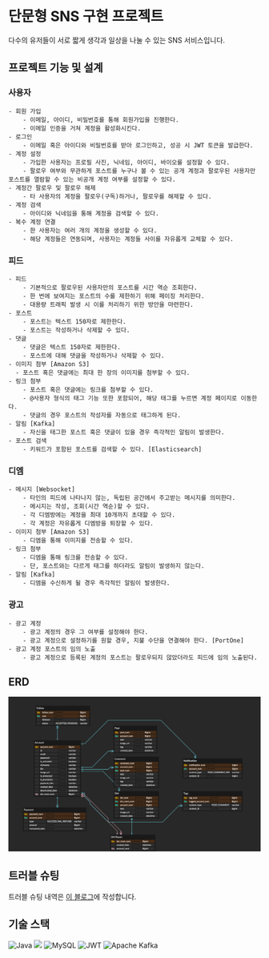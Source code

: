 # 단문형 SNS 구현 프로젝트 

다수의 유저들이 서로 짧게 생각과 일상을 나눌 수 있는 SNS 서비스입니다. 

## 프로젝트 기능 및 설계 

### 사용자
    - 회원 가입 
        - 이메일, 아이디, 비밀번호를 통해 회원가입을 진행한다. 
        - 이메일 인증을 거쳐 계정을 활성화시킨다. 
    - 로그인 
        - 이메일 혹은 아이디와 비밀번호를 받아 로그인하고, 성공 시 JWT 토큰을 발급한다.
    - 계정 설정 
        - 가입한 사용자는 프로필 사진, 닉네임, 아이디, 바이오를 설정할 수 있다. 
        - 팔로우 여부와 무관하게 포스트를 누구나 볼 수 있는 공개 계정과 팔로우된 사용자만 포스트를 열람할 수 있는 비공개 계정 여부를 설정할 수 있다. 
    - 계정간 팔로우 및 팔로우 해제
        - 타 사용자의 계정을 팔로우(구독)하거나, 팔로우를 해제할 수 있다. 
    - 계정 검색 
        - 아이디와 닉네임을 통해 계정을 검색할 수 있다. 
    - 복수 계정 연결
        - 한 사용자는 여러 개의 계정을 생성할 수 있다.
        - 해당 계정들은 연동되며, 사용자는 계정들 사이를 자유롭게 교체할 수 있다. 
### 피드
    - 피드
        - 기본적으로 팔로우된 사용자만의 포스트를 시간 역순 조회한다.
        - 한 번에 보여지는 포스트의 수를 제한하기 위해 페이징 처리한다.
        - 대용량 트래픽 발생 시 이를 처리하기 위한 방안을 마련한다. 
    - 포스트 
        - 포스트는 텍스트 150자로 제한한다. 
        - 포스트는 작성하거나 삭제할 수 있다.
    - 댓글
        - 댓글은 텍스트 150자로 제한한다. 
        - 포스트에 대해 댓글을 작성하거나 삭제할 수 있다. 
    - 이미지 첨부 [Amazon S3]
      - 포스트 혹은 댓글에는 최대 한 장의 이미지를 첨부할 수 있다.
    - 링크 첨부
        - 포스트 혹은 댓글에는 링크를 첨부할 수 있다.
        - @사용자 형식의 태그 기능 또한 포함되어, 해당 태그를 누르면 계정 페이지로 이동한다.
        - 댓글의 경우 포스트의 작성자를 자동으로 태그하게 된다. 
    - 알림 [Kafka]
        - 자신을 태그한 포스트 혹은 댓글이 있을 경우 즉각적인 알림이 발생한다. 
    - 포스트 검색 
        - 키워드가 포함된 포스트를 검색할 수 있다. [Elasticsearch]
### 디엠
    - 메시지 [Websocket]
        - 타인의 피드에 나타나지 않는, 독립된 공간에서 주고받는 메시지를 의미한다.
        - 메시지는 작성, 조회(시간 역순)할 수 있다. 
        - 각 디엠방에는 계정을 최대 10개까지 초대할 수 있다.
        - 각 계정은 자유롭게 디엠방을 퇴장할 수 있다. 
    - 이미지 첨부 [Amazon S3]
        - 디엠을 통해 이미지를 전송할 수 있다. 
    - 링크 첨부
        - 디엠을 통해 링크를 전송할 수 있다. 
        - 단, 포스트와는 다르게 태그를 하더라도 알림이 발생하지 않는다.
    - 알림 [Kafka]
        - 디엠을 수신하게 될 경우 즉각적인 알림이 발생한다. 
### 광고
    - 광고 계정
        - 광고 계정의 경우 그 여부를 설정해야 한다. 
        - 광고 계정으로 설정하기를 원할 경우, 지불 수단을 연결해야 한다. [PortOne]
    - 광고 계정 포스트의 임의 노출 
        - 광고 계정으로 등록된 계정의 포스트는 팔로우되지 않았더라도 피드에 임의 노출된다. 

## ERD
![sns.png](doc%2Fsns.png)

## 트러블 슈팅
트러블 슈팅 내역은 [이 블로그](velog.io/@ofgongmu)에 작성합니다. 

## 기술 스택
![Java](https://img.shields.io/badge/java-%23ED8B00.svg?style=for-the-badge&logo=openjdk&logoColor=white)
<img src="https://img.shields.io/badge/springboot-6DB33F?style=for-the-badge&logo=springboot&logoColor=white">
![MySQL](https://img.shields.io/badge/mysql-%2300f.svg?style=for-the-badge&logo=mysql&logoColor=white)
![JWT](https://img.shields.io/badge/JWT-black?style=for-the-badge&logo=JSON%20web%20tokens)
![Apache Kafka](https://img.shields.io/badge/Apache%20Kafka-000?style=for-the-badge&logo=apachekafka)